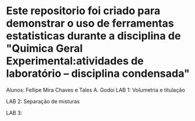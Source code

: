 # Este repositorio foi criado para demonstrar o uso de ferramentas estatisticas durante a disciplina de "Quimica Geral Experimental:atividades de laboratório – disciplina condensada"
Alunos: Fellipe Mira Chaves e Tales A. Godoi
LAB 1: Volumetria e titulação

LAB 2: Separação de misturas

LAB 3:
